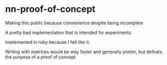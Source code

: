 # nn-proof-of-concept

Making this public because convenience despite being incomplete

A pretty bad implementation that is intended for experiments.

Implemented in ruby because I felt like it.

Writing with matrices would be way faster and generally pretier, 
but defeats the purpose of a proof of concept
